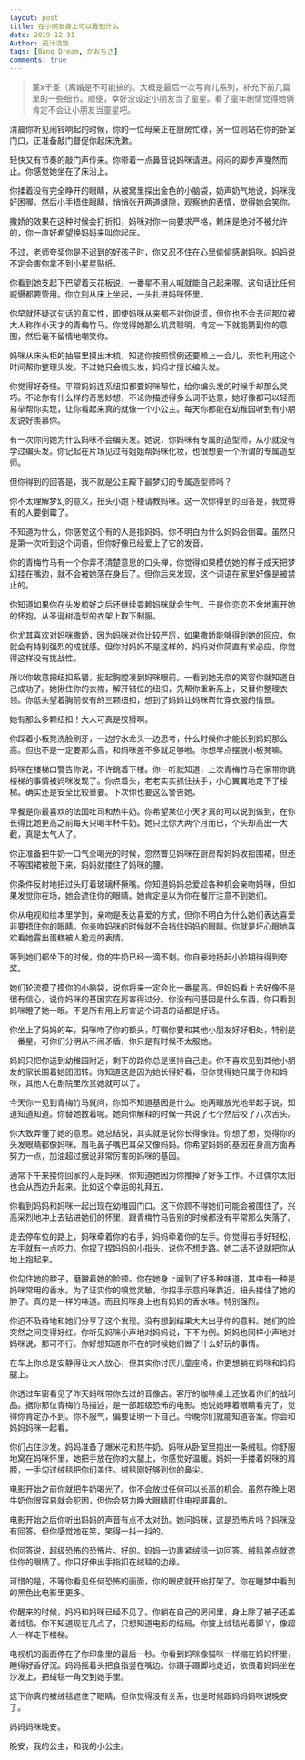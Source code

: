 ```yaml
---
layout: post
title: 在小朋友身上可以看到什么
date: 2019-12-31
Author: 茄汁浇饭 
tags: [Bang Dream, かおちさ]
comments: true
---
```


> 薰x千圣（离婚是不可能搞的。大概是最后一次写育儿系列，补充下前几篇里的一些细节。顺便，幸好没设定小朋友当了童星。看了童年剧情觉得她俩肯定不会让小朋友当童星吧。

清晨你听见闹铃响起的时候，你的一位母亲正在厨房忙碌，另一位则站在你的卧室门口，正准备敲门督促你起床洗漱。

轻快又有节奏的敲门声传来。你带着一点鼻音说妈咪请进。闷闷的脚步声戛然而止。你感觉她坐在了床沿上。

你揉着没有完全睁开的眼睛，从被窝里探出金色的小脑袋，奶声奶气地说，妈咪我好困喔。然后小手捂住眼睛，悄悄张开两道缝隙，观察她的表情，觉得她会笑你。

撒娇的效果在这种时候会打折扣，妈咪对你一向要求严格，赖床是绝对不被允许的，你一直好希望换妈妈来叫你起床。

不过，老师夸奖你是不迟到的好孩子时，你又忍不住在心里偷偷感谢妈咪。妈妈说不定会害你拿不到小星星贴纸。

你看到她支起下巴望着天花板说，一番星不用人喊就能自己起来喔。这句话比任何威慑都要管用。你立刻从床上坐起，一头扎进妈咪怀里。

你早就怀疑这句话的真实性，即使妈咪从来都不对你说谎，但你也不会去问那位被大人称作小天才的青梅竹马。你觉得她那么机灵聪明，肯定一下就能猜到你的意图，然后毫不留情地嘲笑你。

妈咪从床头柜的抽屉里摸出木梳，知道你按照惯例还要赖上一会儿，索性利用这个时间帮你整理头发。不过她只会梳头发，妈妈才擅长编头发。

你觉得好奇怪。平常妈妈连系纽扣都要妈咪帮忙，给你编头发的时候手却那么灵巧。不论你有什么样的奇思妙想，不论你描述得多么词不达意，她好像都可以轻而易举帮你实现，让你看起来真的就像一个小公主。每天你都能在幼稚园听到有小朋友说好羡慕你。

有一次你问她为什么妈咪不会编头发。她说，你妈咪有专属的造型师，从小就没有学过编头发。你记起在片场见过有姐姐帮妈咪化妆，也很想要一个所谓的专属造型师。

但你得到的回答是，我不就是公主殿下最梦幻的专属造型师吗？

你不太理解梦幻的意义，扭头小跑下楼请教妈咪。这一次你得到的回答是，我觉得有的人要倒霉了。

不知道为什么，你感觉这个有的人是指妈妈。你不明白为什么妈妈会倒霉。虽然只是第一次听到这个词语，但你好像已经爱上了它的发音。

你的青梅竹马有一个你弄不清楚意思的口头禅，你觉得如果模仿她的样子成天把梦幻挂在嘴边，就不会被她落在身后了。但你后来发现，这个词语在家里好像是被禁止的。

你知道如果你在头发梳好之后还继续耍赖妈咪就会生气。于是你恋恋不舍地离开她的怀抱，从圣诞树造型的衣架上取下制服。

你尤其喜欢对妈咪撒娇，因为妈咪对你比较严厉，如果撒娇能够得到她的回应，你就会有特别强烈的成就感。但你对妈妈不是这样的，妈妈对你简直有求必应，你觉得这样没有挑战性。

所以你故意把纽扣系错，挺起胸膛凑到妈咪眼前。一看到她无奈的笑容你就知道自己成功了。她揪住你的衣襟，解开错位的纽扣，先帮你重新系上，又替你整理衣领。你低头望着胸前仅有的三颗纽扣，想到了妈妈让妈咪帮忙穿衣服的情景。

她有那么多颗纽扣！大人可真是狡猾啊。

你踩着小板凳洗脸刷牙，一边拧水龙头一边思考，什么时候你才能长到妈妈那么高。但也不是一定要那么高，和妈咪差不多就足够啦。你想早点摆脱小板凳嘛。

妈咪在楼梯口警告你说，不许跳着下楼。你一听就知道，上次青梅竹马在家带你跳楼梯的事情被妈咪发现了。你点着头，老老实实抓住扶手，小心翼翼地走下了楼梯。确实还是安全比较重要。下次你也要这么警告她。

早餐是你最喜欢的法国吐司和热牛奶。你希望某位小天才真的可以说到做到，在你长得比她更高之前每天只喝半杯牛奶。她只比你大两个月而已，个头却高出一大截，真是太气人了。

你正准备把牛奶一口气全喝光的时候，忽然瞥见妈咪在厨房帮妈妈收拾围裙，但还不等围裙被脱下来，妈妈就搂住了妈咪的腰。

你条件反射地扭过头盯着玻璃杯撅嘴。你知道妈妈总爱趁各种机会亲吻妈咪，但如果发觉你在场，她会遮住你的眼睛。她肯定是以为你在餐厅注意不到她们。

你从电视和绘本里学到，亲吻是表达喜爱的方式，但你不明白为什么她们表达喜爱非要捂住你的眼睛。你亲吻妈咪的时候就不会挡住妈妈的眼睛。你就是坏心眼地喜欢看她露出蛋糕被人抢走的表情。

等到她们都坐下的时候，你的牛奶已经一滴不剩。你自豪地扬起小脸期待得到夸奖。

她们轮流摸了摸你的小脑袋，说你将来一定会比一番星高。但妈妈看上去好像不是很有信心，说你妈咪的基因实在厉害得过分。你没有问基因是什么东西，你只看到妈咪瞪了她一眼。不是所有用上厉害这个词语的话都是好话。

你坐上了妈妈的车，妈咪吻了你的额头，叮嘱你要和其他小朋友好好相处，特别是一番星。可你们分明从不闹矛盾，你只是有时候不太服她。

妈妈只把你送到幼稚园附近，剩下的路你总是坚持自己走。你不喜欢见到其他小朋友的家长围着她团团转。你知道这是因为她长得好看，但你觉得她只属于你和妈咪，其他人在剧院里欣赏她就可以了。

今天你一见到青梅竹马就问，你知不知道基因是什么。她两眼放光地举起手说，知道知道知道。你替她数着呢。她向你解释的时候一共说了七个然后咬了八次舌头。

你大致弄懂了她的意思。她总结说，其实就是说你长得像谁。你想了想，觉得你的头发眼睛都像妈咪，眉毛鼻子嘴巴耳朵又像妈妈。你希望妈妈的基因在身高方面再努力一点，加油超过据说非常厉害的妈咪的基因。

通常下午来接你回家的人是妈咪，你知道她因为你推掉了好多工作。不过偶尔太阳也会从西边升起来。比如这个幸运的礼拜五。

你看到妈妈和妈咪一起出现在幼稚园门口。这下你顾不得她们可能会被围住了，兴高采烈地冲上去钻进她们的怀里，跟青梅竹马告别的时候都没有平常那么失落了。

走去停车位的路上，妈咪牵着你的右手，妈妈牵着你的左手。你觉得右手好轻松，左手就有一点吃力。你捏了捏妈妈的小指头，说你不想走路。她二话不说就把你从地上抱起来。

你勾住她的脖子，磨蹭着她的脸颊。你在她身上闻到了好多种味道，其中有一种是妈咪常用的香水。为了证实你的嗅觉灵敏，你招手示意妈咪靠近，扭头搂住了她的脖子。真的是一样的味道。而且妈咪身上也有妈妈的香水味。特别强烈。

你迫不及待地和她们分享了这个发现。没有想到结果大大出乎你的意料。她们的脸突然之间变得好红。你听见妈咪小声地对妈妈说，下不为例。妈妈也同样小声地对妈咪说，那可不行。你好想知道你不在的时候她们做了什么好玩的事情。

在车上你总是安静得让大人放心，但其实你讨厌儿童座椅，你更想躺在妈咪和妈妈腿上。

你透过车窗看见了昨天妈咪带你去过的音像店。客厅的咖啡桌上还放着你们的战利品。据你那位青梅竹马描述，是一部超级恐怖的电影。她说她睁着眼睛看完了，觉得你肯定办不到。你不服气，偏要证明一下自己。今晚你们就能知道答案。你会和妈妈妈咪一起看。

你们占住沙发。妈妈准备了爆米花和热牛奶。妈咪从卧室里抱出一条绒毯。你舒服地窝在妈咪怀里，她把手放在你的大腿上，你感觉好温暖。妈妈一手搂着妈咪的肩膀，一手勾过绒毯把你们盖住。绒毯刚好够到你的鼻尖。

电影开始之前你就把牛奶喝光了。你不会放过任何可以长高的机会。虽然在晚上喝牛奶你很容易就会犯困，但你会努力睁大眼睛盯住电视屏幕的。

电影开始之后你听出妈妈的声音有点不太对劲。她问妈咪，这是恐怖片吗？妈咪没有回答，但你感觉她在笑，笑得一抖一抖的。

你回答说，超级恐怖的恐怖片。好的。妈妈一边裹紧绒毯一边回答。绒毯差点就遮住你的眼睛了。你只好伸出手指扣在绒毯的边缘。

可惜的是，不等你看见任何恐怖的画面，你的眼皮就开始打架了。你在睡梦中看到的黑色比电影里更多。

你醒来的时候，妈妈和妈咪已经不见了。你躺在自己的房间里，身上除了被子还盖着绒毯。你不知道现在几点了，只想知道电影的结局。你披上绒毯光着脚丫，像超人一样走下楼梯。

电视机的画面停在了你印象里的最后一秒。你看到妈咪像猫咪一样缩在妈妈怀里，睡得好香好沉。妈妈摇着头把食指竖在嘴边。你蹑手蹑脚地走近，依偎着妈妈坐在沙发上，把绒毯一角交到她手里。

这下你真的被绒毯遮住了眼睛，但你觉得没有关系，也是时候跟妈妈妈咪说晚安了。

妈妈妈咪晚安。

晚安，我的公主，和我的小公主。